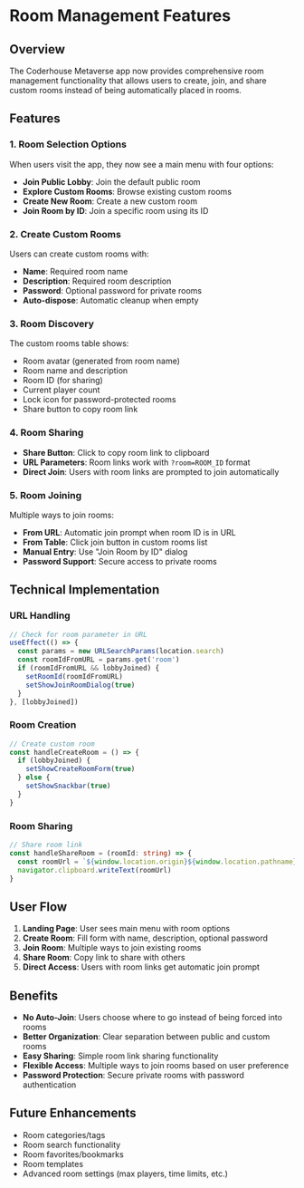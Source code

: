 # Room Management Features

## Overview
The Coderhouse Metaverse app now provides comprehensive room management functionality that allows users to create, join, and share custom rooms instead of being automatically placed in rooms.

## Features

### 1. Room Selection Options
When users visit the app, they now see a main menu with four options:

- **Join Public Lobby**: Join the default public room
- **Explore Custom Rooms**: Browse existing custom rooms
- **Create New Room**: Create a new custom room
- **Join Room by ID**: Join a specific room using its ID

### 2. Create Custom Rooms
Users can create custom rooms with:
- **Name**: Required room name
- **Description**: Required room description  
- **Password**: Optional password for private rooms
- **Auto-dispose**: Automatic cleanup when empty

### 3. Room Discovery
The custom rooms table shows:
- Room avatar (generated from room name)
- Room name and description
- Room ID (for sharing)
- Current player count
- Lock icon for password-protected rooms
- Share button to copy room link

### 4. Room Sharing
- **Share Button**: Click to copy room link to clipboard
- **URL Parameters**: Room links work with `?room=ROOM_ID` format
- **Direct Join**: Users with room links are prompted to join automatically

### 5. Room Joining
Multiple ways to join rooms:
- **From URL**: Automatic join prompt when room ID is in URL
- **From Table**: Click join button in custom rooms list
- **Manual Entry**: Use "Join Room by ID" dialog
- **Password Support**: Secure access to private rooms

## Technical Implementation

### URL Handling
```typescript
// Check for room parameter in URL
useEffect(() => {
  const params = new URLSearchParams(location.search)
  const roomIdFromURL = params.get('room')
  if (roomIdFromURL && lobbyJoined) {
    setRoomId(roomIdFromURL)
    setShowJoinRoomDialog(true)
  }
}, [lobbyJoined])
```

### Room Creation
```typescript
// Create custom room
const handleCreateRoom = () => {
  if (lobbyJoined) {
    setShowCreateRoomForm(true)
  } else {
    setShowSnackbar(true)
  }
}
```

### Room Sharing
```typescript
// Share room link
const handleShareRoom = (roomId: string) => {
  const roomUrl = `${window.location.origin}${window.location.pathname}?room=${roomId}`
  navigator.clipboard.writeText(roomUrl)
}
```

## User Flow

1. **Landing Page**: User sees main menu with room options
2. **Create Room**: Fill form with name, description, optional password
3. **Join Room**: Multiple ways to join existing rooms
4. **Share Room**: Copy link to share with others
5. **Direct Access**: Users with room links get automatic join prompt

## Benefits

- **No Auto-Join**: Users choose where to go instead of being forced into rooms
- **Better Organization**: Clear separation between public and custom rooms
- **Easy Sharing**: Simple room link sharing functionality
- **Flexible Access**: Multiple ways to join rooms based on user preference
- **Password Protection**: Secure private rooms with password authentication

## Future Enhancements

- Room categories/tags
- Room search functionality
- Room favorites/bookmarks
- Room templates
- Advanced room settings (max players, time limits, etc.) 